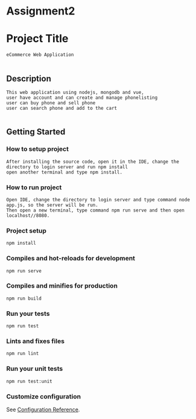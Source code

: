 # Assignment2
# Project Title
```
eCommerce Web Application
 
```
## Description
```
This web application using nodejs, mongodb and vue,
user have account and can create and manage phonelisting
user can buy phone and sell phone
user can search phone and add to the cart
 
```

## Getting Started
### How to setup project
```
After installing the source code, open it in the IDE, change the directory to login server and run npm install
open another terminal and type npm install.

```
### How to run project 
```
Open IDE, change the directory to login server and type command node app.js, so the server will be run. 
Then open a new terminal, type command npm run serve and then open localhost//8080.
```

### Project setup
```
npm install
```

### Compiles and hot-reloads for development
```
npm run serve
```

### Compiles and minifies for production
```
npm run build
```

### Run your tests
```
npm run test
```

### Lints and fixes files
```
npm run lint
```

### Run your unit tests
```
npm run test:unit
```

### Customize configuration
See [Configuration Reference](https://cli.vuejs.org/config/).
